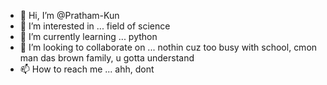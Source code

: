 - 👋 Hi, I’m @Pratham-Kun
- 👀 I’m interested in ... field of science
- 🌱 I’m currently learning ... python
- 💞️ I’m looking to collaborate on ... nothin cuz too busy with school, cmon man das brown family, u gotta understand
- 📫 How to reach me ... ahh, dont

<!---
Pratham-Kun/Pratham-Kun is a ✨ special ✨ repository because its `README.md` (this file) appears on your GitHub profile.
You can click the Preview link to take a look at your changes.
--->
